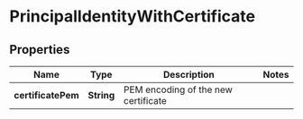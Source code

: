 # PrincipalIdentityWithCertificate

## Properties
Name | Type | Description | Notes
------------ | ------------- | ------------- | -------------
**certificatePem** | **String** | PEM encoding of the new certificate | 

